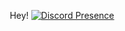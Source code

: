 <div align="center">
 
<text>Hey!</text>
[![Discord Presence](https://lanyard-profile-readme.vercel.app/api/224270178836283392)](https://discord.com/users/224270178836283392)

</div>
